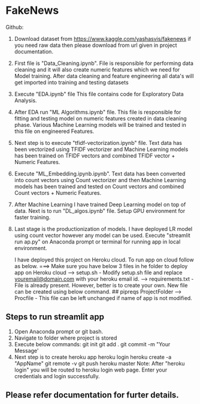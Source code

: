 # FakeNews

Github:

1. Download dataset from https://www.kaggle.com/yashasvis/fakenews if you need raw data then please download from url given in project documentation.

2. First file is "Data_Cleaning.ipynb". 
	File is responsible for performing data cleaning and it will also create numeric features which we need for Model training. 
	After data cleaning and feature engineering all data's will get imported into training and testing datasets

3. Execute "EDA.ipynb" file
	This file contains code for Exploratory Data Analysis.

4. After EDA run "ML Algorithms.ipynb" file.
	This file is responsible for fitting and testing model on numeric features created in data cleaning phase.
	Various Machine Learning models will be trained and tested in this file on engineered Features.

5. Next step is to execute "tfidf-vectorization.ipynb" file.
	Text data has been vectorized using TFIDF vectorizer and Machine Learning models has been trained on TFIDF vectors and combined TFIDF vector + Numeric Features.

6. Execute "ML_Embedding.ipynb.ipynb".
	Text data has been converted into count vectors using Count vectorizer and then Machine Learning models has been trained and tested on Count vectors and combined Count vectors + Numeric Features.

7. After Machine Learning I have trained Deep Learning model on top of data. Next is to run "DL_algos.ipynb" file. Setup GPU environment for faster training.

8. Last stage is the productionization of models. I have deployed LR model using count vector however any model can be used.
	Execute "streamlit run ap.py" on Anaconda prompt or terminal for running app in local environment. 
	
	I have deployed this project on Heroku cloud. To run app on cloud follow as below.
===> Make sure you have below 3 files in he folder to deploy app on Heroku cloud
--> setup.sh - Modify setup.sh file and replace youremail@domain.com with your heroku email id.
--> requirements.txt - File is already present. However, better is to create your own.  New file can be created using below command.
						## pipreqs ProjectFolder
--> Procfile - This file can be left unchanged if name of app is not modified.


## Steps to run streamlit app
1. Open Anaconda prompt or git bash.
2. Navigate to folder where project is stored
3. Execute below commands:
		git init
		git add .
		git commit -m "Your Message'
3. Next step is to create heroku app
		heroku login
		heroku create -a "AppName"
		git remote -v
		git push heroku master
	Note: After "heroku login" you will be routed to heroku login web page. Enter your credentials and login successfully.
	
## Please refer documentation for furter details.
